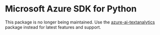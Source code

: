 # Microsoft Azure SDK for Python

This package is no longer being maintained. Use the [azure-ai-textanalytics](https://pypi.org/project/azure-ai-textanalytics/) package instead for latest features and support.
